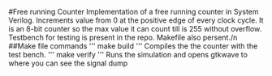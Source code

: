 #Free running Counter
Implementation of a free running counter in System Verilog. Increments value from 0 at the positive edge of every clock cycle. It is an 8-bit counter so the max value it can count till is 255 without overflow. Testbench for testing is present in the repo. 
Makefile also persent./n  
##Make file commands
'''
make build
'''
Compiles the the counter with the test bench.
'''
make verify
'''
Runs the simulation and opens gtkwave to where you can see the signal dump

